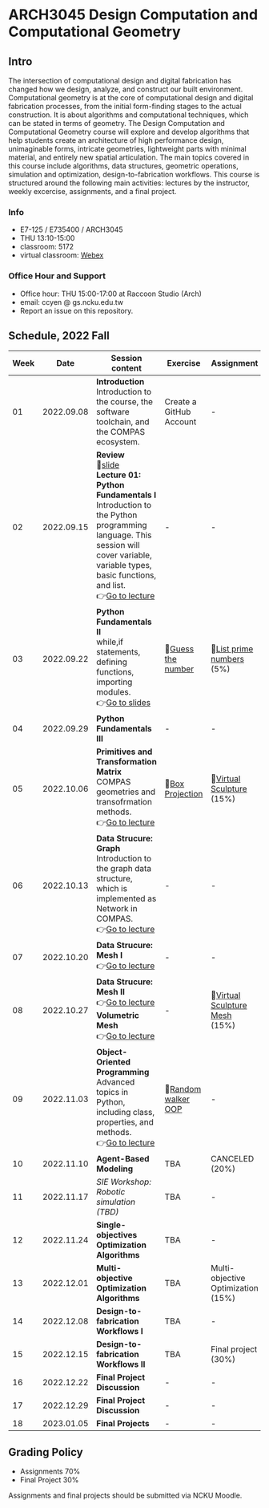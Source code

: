 # ARCH3045 Design Computation and Computational Geometry

## Intro

The intersection of computational design and digital fabrication has changed how we design, analyze, and construct our built environment. Computational geometry is at the core of computational design and digital fabrication processes, from the initial form-finding stages to the actual construction. It is about algorithms and computational techniques, which can be stated in terms of geometry. The Design Computation and Computational Geometry course will explore and develop algorithms that help students create an architecture of high performance design, unimaginable forms, intricate geometries, lightweight parts with minimal material, and entirely new spatial articulation. The main topics covered in this course include algorithms, data structures, geometric operations, simulation and optimization, design-to-fabrication workflows. This course is structured around the following main activities: lectures by the instructor, weekly excercise, assignments, and a final project.

### Info
* E7-125 / E735400 / ARCH3045
* THU 13:10-15:00
* classroom: 5172
* virtual classroom: [Webex](https://nckucc.webex.com/meet/z10907049)

### Office Hour and Support
* Office hour: THU 15:00-17:00 at Raccoon Studio (Arch)
* email: ccyen @ gs.ncku.edu.tw
* Report an issue on this repository.

## Schedule, 2022 Fall

| Week | Date       | Session content                                                                                                                                                                                                                                                                                                                                                         | Exercise                                                        | Assignment                                                                        |
| ---- | ---------- | ----------------------------------------------------------------------------------------------------------------------------------------------------------------------------------------------------------------------------------------------------------------------------------------------------------------------------------------------------------------------- | --------------------------------------------------------------- | --------------------------------------------------------------------------------- |
| 01   | 2022.09.08 | **Introduction**<br>Introduction to the course, the software toolchain, and the COMPAS ecosystem.                                                                                                                                                                                                                                                                       | Create a GitHub Account                                         | -                                                                                 |
| 02   | 2022.09.15 | **Review**<br>📖[slide](https://docs.google.com/presentation/d/1iEoZlb6EsvBIl2hRl6EzfJ2EgmVMP2Ejzb6TDcSAd38/edit#slide=id.g15165464355_3_27)<br>**Lecture 01: Python Fundamentals I**<br>Introduction to the Python programming language. This session will cover variable, variable types, basic functions, and list.<br>👉[Go to lecture](Lecture/Lecture_01/README.md) | -                                                               | -                                                                                 |
| 03   | 2022.09.22 | **Python Fundamentals II**<br>while,if statements, defining functions, importing modules.<br>👉[Go to slides](https://docs.google.com/presentation/d/1y_GqtYO5Yi6WoIkj8L_ZX_dUtOPqyMx5DuOuVLTaPek/edit?usp=sharing)                                                                                                                                                      | 📝[Guess the number](/Exercise/0_Guess_the_Number/README.md)     | 📄[List prime numbers](/Assignment/0_prime_numbers/README.md)<br>(5%)              |
| 04   | 2022.09.29 | **Python Fundamentals III**                                                                                                                                                                                                                                                                                                                                             | -                                                               | -                                                                                 |
| 05   | 2022.10.06 | **Primitives and Transformation Matrix**<br>COMPAS geometries and transofrmation methods.<br>👉[Go to lecture](Lecture/Lecture_03/README.md)                                                                                                                                                                                                                             | 📝[Box Projection](Exercise/1_Project_box_to_xy_plane/README.md) | 📄[Virtual Sculpture](Assignment/1_virtual_sculpture/README.md)<br>(15%)           | - |
| 06   | 2022.10.13 | **Data Strucure: Graph**<br>Introduction to the graph data structure, which is implemented as Network in COMPAS.<br>👉[Go to lecture](Lecture/Lecture_04/README.md)                                                                                                                                                                                                      | -                                                               | -                                                                                 |
| 07   | 2022.10.20 | **Data Strucure: Mesh I**<br>👉[Go to lecture](Lecture/Lecture_05/README.md)                                                                                                                                                                                                                                                                                             | -                                                               | -                                                                                 |
| 08   | 2022.10.27 | **Data Strucure: Mesh II** </br> 👉[Go to lecture](Lecture/Lecture_05/README.md)                                              </br>            **Volumetric Mesh** </br> 👉[Go to lecture](Lecture/Lecture_06/README.md)                                                                                                                                                  | -                                                               | 📄[Virtual Sculpture Mesh](Assignment/2_virtual_sculpture_mesh/README.md)<br>(15%) |
| 09   | 2022.11.03 | **Object-Oriented Programming**<br>Advanced topics in Python, including class, properties, and methods.</br> 👉[Go to lecture](Lecture/Lecture_07/README.md)                                                                                                                                                                                                             | 📝[Random walker OOP](Exercise\2_re-write_to_oop\README.md)      | -                                                                                 |
| 10   | 2022.11.10 | **Agent-Based Modeling**<br>                                                                                                                                                                                                                                                                                                                                            | TBA                                                             | CANCELED (20%)                                                                    |
| 11   | 2022.11.17 | *SIE Workshop: Robotic simulation (TBD)*                                                                                                                                                                                                                                                                                                                                | TBA                                                             | -                                                                                 |
| 12   | 2022.11.24 | **Single-objectives Optimization Algorithms**<br>                                                                                                                                                                                                                                                                                                                       | TBA                                                             | -                                                                                 |
| 13   | 2022.12.01 | **Multi-objective Optimization Algorithms**<br>                                                                                                                                                                                                                                                                                                                         | TBA                                                             | Multi-objective Optimization (15%)                                                |
| 14   | 2022.12.08 | **Design-to-fabrication Workflows I**                                                                                                                                                                                                                                                                                                                                   | TBA                                                             | -                                                                                 |
| 15   | 2022.12.15 | **Design-to-fabrication Workflows II**                                                                                                                                                                                                                                                                                                                                  | TBA                                                             | Final project (30%)                                                               |
| 16   | 2022.12.22 | **Final Project Discussion**                                                                                                                                                                                                                                                                                                                                            | -                                                               | -                                                                                 |
| 17   | 2022.12.29 | **Final Project Discussion**                                                                                                                                                                                                                                                                                                                                            | -                                                               | -                                                                                 |
| 18   | 2023.01.05 | **Final Projects**                                                                                                                                                                                                                                                                                                                                                      | -                                                               | -                                                                                 |


## Grading Policy
* Assignments 70% 
* Final Project 30%

Assignments and final projects should be submitted via NCKU Moodle. 